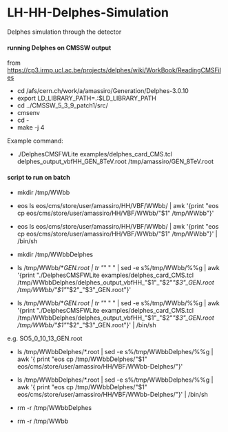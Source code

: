 LH-HH-Delphes-Simulation
========================

Delphes simulation through the detector


#### running Delphes on CMSSW output
from https://cp3.irmp.ucl.ac.be/projects/delphes/wiki/WorkBook/ReadingCMSFiles

* cd /afs/cern.ch/work/a/amassiro/Generation/Delphes-3.0.10
* export LD_LIBRARY_PATH=.:$LD_LIBRARY_PATH
* cd ../CMSSW_5_3_9_patch1/src/
* cmsenv
* cd -
* make -j 4


Example command:

* ./DelphesCMSFWLite examples/delphes_card_CMS.tcl delphes_output_vbfHH_GEN_8TeV.root /tmp/amassiro/GEN_8TeV.root



#### script to run on batch

* mkdir /tmp/WWbb
* eos ls eos/cms/store/user/amassiro/HH/VBF/WWbb/ | awk '{print "eos cp eos/cms/store/user/amassiro/HH/VBF/WWbb/"$1" /tmp/WWbb"}' 
* eos ls eos/cms/store/user/amassiro/HH/VBF/WWbb/ | awk '{print "eos cp eos/cms/store/user/amassiro/HH/VBF/WWbb/"$1" /tmp/WWbb"}'  | /bin/sh

* mkdir /tmp/WWbbDelphes
* ls /tmp/WWbb/*_GEN.root | tr "_" " " | sed -e s%/tmp/WWbb/%%g | awk '{print "./DelphesCMSFWLite examples/delphes_card_CMS.tcl /tmp/WWbbDelphes/delphes_output_vbfHH_"$1"_"$2"_"$3"_GEN.root /tmp/WWbb/"$1"_"$2"_"$3"_GEN.root"}'
* ls /tmp/WWbb/*_GEN.root | tr "_" " " | sed -e s%/tmp/WWbb/%%g | awk '{print "./DelphesCMSFWLite examples/delphes_card_CMS.tcl /tmp/WWbbDelphes/delphes_output_vbfHH_"$1"_"$2"_"$3"_GEN.root /tmp/WWbb/"$1"_"$2"_"$3"_GEN.root"}' | /bin/sh

e.g. SO5_0_10_13_GEN.root

* ls /tmp/WWbbDelphes/*.root | sed -e s%/tmp/WWbbDelphes/%%g | awk '{ print "eos cp /tmp/WWbbDelphes/"$1" eos/cms/store/user/amassiro/HH/VBF/WWbb-Delphes/"}'
* ls /tmp/WWbbDelphes/*.root | sed -e s%/tmp/WWbbDelphes/%%g | awk '{ print "eos cp /tmp/WWbbDelphes/"$1" eos/cms/store/user/amassiro/HH/VBF/WWbb-Delphes/"}' | /bin/sh


* rm -r /tmp/WWbbDelphes
* rm -r /tmp/WWbb


